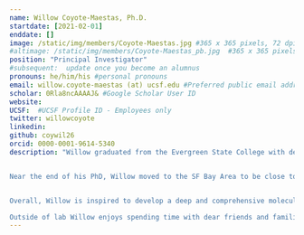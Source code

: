 ```yaml
---
name: Willow Coyote-Maestas, Ph.D.
startdate: [2021-02-01]
enddate: []
image: /static/img/members/Coyote-Maestas.jpg #365 x 365 pixels, 72 dpi
#altimage: /static/img/members/Coyote-Maestas_pb.jpg  #365 x 365 pixels, 72 dpi
position: "Principal Investigator"
#subsequent:  update once you become an alumnus
pronouns: he/him/his #personal pronouns
email: willow.coyote-maestas (at) ucsf.edu #Preferred public email address
scholar: 0Rla8ncAAAAJ& #Google Scholar User ID
website:
UCSF:  #UCSF Profile ID - Employees only
twitter: willowcoyote
linkedin:
github: coywil26
orcid: 0000-0001-9614-5340
description: "Willow graduated from the Evergreen State College with degrees in Chemistry and Environmental studies. As an undergraduate in [Dr. Anitra Ingalls’s](https://sites.google.com/view/anitra-ingalls) lab at the University of Washington, he studied how B vitamins mediate microbial interactions and diversity in the open ocean. For graduate school, Willow did his Ph.D. in [Dr. Daniel Schmidt’s](http://www.biologyplus.org) lab at the University of Minnesota, where he developed massively parallel sequencing-based methods to study and engineer membrane proteins proteins. Willow found mutational and insertional scanning methods can be useful for identifying regions of a protein involved in functionally meaningful conformational changes, developed mechanistic models for how to assemble protein domains to create useful multi-domain protein tools, and studied the evolution of ion channel regulation.


Near the end of his PhD, Willow moved to the SF Bay Area to be close to family for personal reasons and took up residence as a visitor in [Dr. James Fraser's](https://fraserlab.com) lab at UCSF. Within mere weeks the Covid pandemic struck leading Willow to become stuck in the Bay Area and was convinced to stick around for a bit longer at UCSF as an [HHMI Hanna Gray](https://www.hhmi.org/programs/hanna-h-gray-fellows-program#Fellows) and [QBI Fellow](https://fellows.ucsf.edu/current-fellows#:~:text=QBI%20Fellows%3A%20). In this role, Willow further developed mechanistic genetic screening approaches for studying how membrane proteins fold, traffic, function, and are regulated. This experience was a tremendous amount of fun and convinced both Willow and the UCSF community to make it an even longer term journey together when Willow was appointed as an Assistant Professor in Bioengineering and Therapeutic Sciences at UCSF.


Overall, Willow is inspired to develop a deep and comprehensive molecular, cellular, and physiological understanding for how membrane proteins allows us to interact with the world around us, how they break to cause the diseases that ail us, and how we can better treat these diseases with therapeutics. More broadly Willow wants to keep growing, learning, and having fun through the scientific endeavor!

Outside of lab Willow enjoys spending time with dear friends and families, creating and listening to music, enjoying and making delicious food, meandering through nature, and whatever hobbies catch his interest."
---
```


